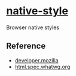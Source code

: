 # [native-style](https://github.com/jlongyam/native-style)

Browser native styles

## Reference

- [developer.mozilla](https://developer.mozilla.org/en-US/docs/Web/HTML/Element)
- [html.spec.whatwg.org](https://html.spec.whatwg.org/multipage/)

